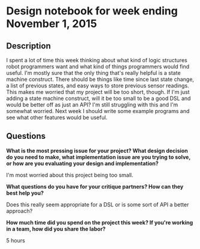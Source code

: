 # Design notebook for week ending November 1, 2015

## Description

I spent a lot of time this week thinking about what kind of logic structures
robot programmers want and what kind of things programmers would find useful.
I'm mostly sure that the only thing that's really helpful is a state machine
construct. There should be things like time since last state change, a list of
previous states, and easy ways to store previous sensor readings. This makes me
worried that my project will be too short, though. If I'm just adding a state
machine construct, will it be too small to be a good DSL and would be better off
as just an API? I'm still struggling with this and I'm somewhat worried. Next
week I should write some example programs and see what other features would be
useful.

## Questions

**What is the most pressing issue for your project? What design decision do
you need to make, what implementation issue are you trying to solve, or how
are you evaluating your design and implementation?**

I'm most worried about this project being too small. 

**What questions do you have for your critique partners? How can they best help
you?**

Does this really seem appropriate for a DSL or is some sort of API a better
approach?

**How much time did you spend on the project this week? If you're working in a
team, how did you share the labor?**

5 hours
